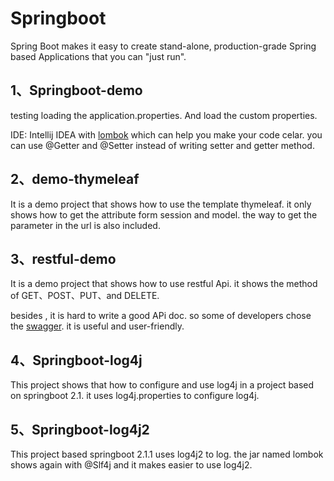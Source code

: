# Springboot
Spring Boot makes it easy to create stand-alone, production-grade Spring based Applications that you can "just run".

## 1、Springboot-demo

testing loading the application.properties. And load the custom properties.<br>

IDE: Intellij IDEA with <a href=https://www.projectlombok.org/> lombok</a> which can help you make your code celar. you can use @Getter and @Setter instead of writing setter and getter method.



## 2、demo-thymeleaf

It is a demo project that shows how to use the template thymeleaf.  it only shows how to get the attribute form session and model.  the way to get the parameter in the url is also included.



## 3、restful-demo

It is a demo project that shows how to use restful Api. it shows the method of GET、POST、PUT、and DELETE.

besides , it is hard to write a good APi doc. so some of developers chose the <a href = "https://swagger.io/">swagger</a>.   it is useful and user-friendly.



## 4、Springboot-log4j

This project shows that how to configure and use log4j in a project based on springboot 2.1. it uses log4j.properties to configure  log4j.



## 5、Springboot-log4j2

This project based springboot 2.1.1 uses log4j2 to log.  the jar named lombok shows again with @Slf4j and it makes easier to use log4j2.